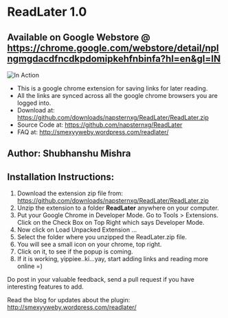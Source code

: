 ReadLater 1.0
==============

Available on Google Webstore @ https://chrome.google.com/webstore/detail/nplngmgdacdfncdkpdomipkehfnbinfa?hl=en&gl=IN
------------------------------------------------------------------------

![In Action](https://github.com/napsternxg/ReadLater/raw/master/Docs/Screenshots/UI_1.0_Pastle.PNG)

 * This is a google chrome extension for saving links for later reading.
 * All the links are synced across all the google chrome browsers you are logged into.
 * Download at: https://github.com/downloads/napsternxg/ReadLater/ReadLater.zip
 * Source Code at: https://github.com/napsternxg/ReadLater
 * FAQ at: http://smexyyweby.wordpress.com/readlater/

Author: Shubhanshu Mishra
-------------------------

Installation Instructions:
--------------------------

 1. Download the extension zip file from: https://github.com/downloads/napsternxg/ReadLater/ReadLater.zip
 2. Unzip the extension to a folder **ReadLater** anywhere on your computer. 
 3. Put your Google Chrome in Developer Mode. Go to Tools > Extensions. Click on the Check Box on Top Right which says Developer Mode.
 4. Now click on Load Unpacked Extension ...
 5. Select the folder where you unzipped the ReadLater.zip file. 
 6. You will see a small icon on your chrome, top right. 
 7. Click on it, to see if the popup is coming.
 8. If it is working, yippiee..ki...yay, start adding links and reading more online =)

Do post in your valuable feedback, send a pull request if you have interesting features to add.

Read the blog for updates about the plugin: http://smexyyweby.wordpress.com/readlater/